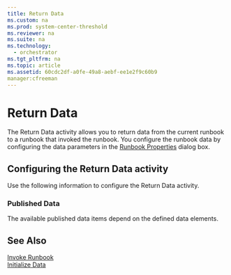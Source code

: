 ```yaml
---
title: Return Data
ms.custom: na
ms.prod: system-center-threshold
ms.reviewer: na
ms.suite: na
ms.technology: 
  - orchestrator
ms.tgt_pltfrm: na
ms.topic: article
ms.assetid: 60cdc2df-a0fe-49a8-aebf-ee1e2f9c60b9
manager:cfreeman
---
```

# Return Data
The Return Data activity allows you to return data from the current runbook to a runbook that invoked the runbook. You configure the runbook data by configuring the data parameters in the [Runbook Properties](assetId:///dbce121e-3c31-4eb9-81fe-d6e4b8957b8f) dialog box.  
  
## Configuring the Return Data activity  
Use the following information to configure the Return Data activity.  
  
### Published Data  
The available published data items depend on the defined data elements.  
  
## See Also  
[Invoke Runbook](../../orch/reference/Invoke-Runbook.md)  
[Initialize Data](../../orch/reference/Initialize-Data.md)  
  
